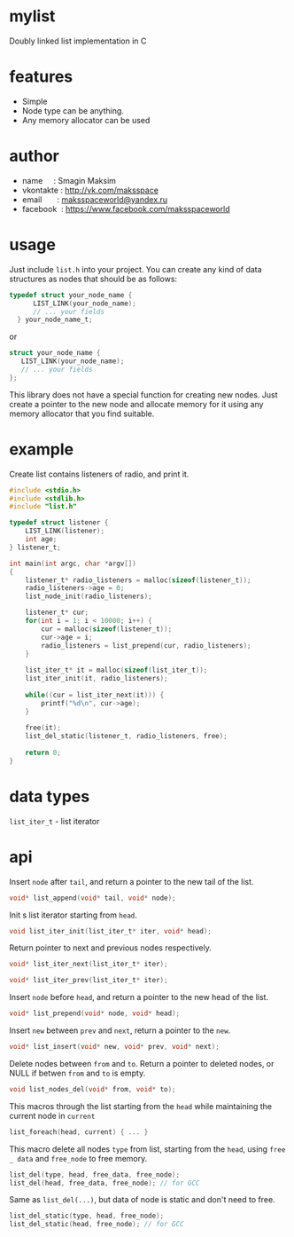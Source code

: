 # mylist
Doubly linked list implementation in C

# features
- Simple
- Node type can be anything.
- Any memory allocator can be used

# author
- name&nbsp;&nbsp;&nbsp;&nbsp;&nbsp;: Smagin Maksim
- vkontakte : http://vk.com/maksspace
- email &nbsp;&nbsp;&nbsp;&nbsp;&nbsp;&nbsp;: maksspaceworld@yandex.ru
- facebook &nbsp;: https://www.facebook.com/maksspaceworld

# usage
Just include `list.h` into your project.
You can create any kind of data structures as nodes that should be as follows:
 ```C
 typedef struct your_node_name {
       LIST_LINK(your_node_name);
       // ... your fields
   } your_node_name_t;
 ```
 or
  ```C
 struct your_node_name {
     LIST_LINK(your_node_name);
     // ... your fields
 };
 ```
This library does not have a special function for creating new nodes. Just create a pointer to the new node and allocate memory for it using any memory allocator that you find suitable.

# example
Create list contains listeners of radio, and print it.
```C
#include <stdio.h>
#include <stdlib.h>
#include "list.h"

typedef struct listener {
    LIST_LINK(listener);
    int age;
} listener_t;

int main(int argc, char *argv[])
{
    listener_t* radio_listeners = malloc(sizeof(listener_t));
    radio_listeners->age = 0;
    list_node_init(radio_listeners);

    listener_t* cur;
    for(int i = 1; i < 10000; i++) {
        cur = malloc(sizeof(listener_t));
        cur->age = i;
        radio_listeners = list_prepend(cur, radio_listeners);
    }
    
    list_iter_t* it = malloc(sizeof(list_iter_t));
    list_iter_init(it, radio_listeners);
    
    while((cur = list_iter_next(it))) {
        printf("%d\n", cur->age);
    }
    
    free(it);
    list_del_static(listener_t, radio_listeners, free);
    
    return 0;
}

```

# data types
`list_iter_t` - list iterator


# api
 Insert `node` after `tail`, and return a pointer to the new tail of the list.
 ```C
 void* list_append(void* tail, void* node);
 ```
 Init s list iterator starting from `head`.
 ```C
 void list_iter_init(list_iter_t* iter, void* head);
 ```
 Return pointer to next and previous nodes respectively.
 ```C
 void* list_iter_next(list_iter_t* iter);

 void* list_iter_prev(list_iter_t* iter);
 ```
 Insert `node` before `head`, and return a pointer to the new head of the list.
  ```C
void* list_prepend(void* node, void* head);
 ```
 Insert `new` between `prev` and `next`, return a pointer to the `new`.
 ```C
void* list_insert(void* new, void* prev, void* next);
 ```
 Delete nodes between `from` and `to`. Return a pointer to deleted nodes, or NULL if betwen `from` and `to` is empty. 
 ```C
void list_nodes_del(void* from, void* to);
 ```
This macros through the list starting from the `head` while maintaining the current node in `current`
 ```C
list_foreach(head, current) { ... }
```
This macro delete all nodes `type` from list, starting from the `head`, using `free _ data` and `free_node` to free memory.
 ```C 
list_del(type, head, free_data, free_node);
list_del(head, free_data, free_node); // for GCC
```
Same as `list_del(...)`, but data of node is static and don't need to free.
 ```C 
list_del_static(type, head, free_node);
list_del_static(head, free_node); // for GCC
```

